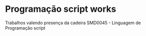 # Programação script works

Trabalhos valendo presença da cadeira SMD0045 - Linguagem de Programação script
